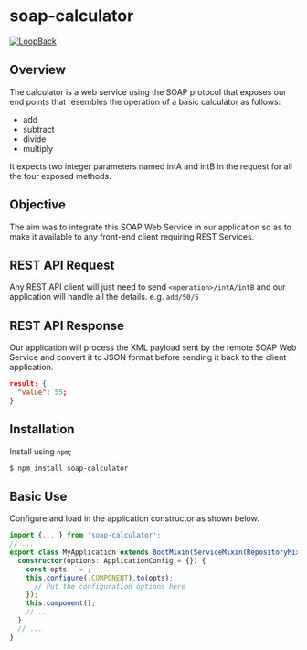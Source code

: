 # soap-calculator

[![LoopBack](<https://github.com/strongloop/loopback-next/raw/master/docs/site/imgs/branding/Powered-by-LoopBack-Badge-(blue)-@2x.png>)](http://loopback.io/)

## Overview

The calculator is a web service using the SOAP protocol that exposes our end points that resembles the operation of a basic calculator as follows:

- add
- subtract
- divide
- multiply

It expects two integer parameters named intA and intB in the request for all the four exposed methods.

## Objective

The aim was to integrate this SOAP Web Service in our application so as to make it available to any front-end client requiring REST Services.

## REST API Request

Any REST API client will just need to send `<operation>/intA/intB` and our application will handle all the details. e.g. `add/50/5`

## REST API Response

Our application will process the XML payload sent by the remote SOAP Web Service and convert it to JSON format before sending it back to the client application.

```JSON
result: {
  "value": 55;
}
```

## Installation

Install using `npm`;

```sh
$ npm install soap-calculator
```

## Basic Use

Configure and load in the application constructor
as shown below.

```ts
import {, , } from 'soap-calculator';
// ...
export class MyApplication extends BootMixin(ServiceMixin(RepositoryMixin(RestApplication))) {
  constructor(options: ApplicationConfig = {}) {
    const opts:  = ;
    this.configure(.COMPONENT).to(opts);
      // Put the configuration options here
    });
    this.component();
    // ...
  }
  // ...
}
```

